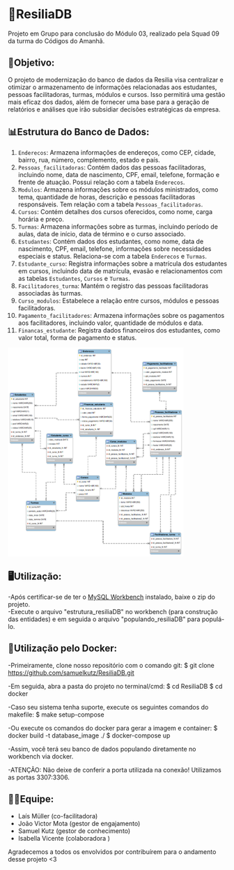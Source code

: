 # 💛ResiliaDB
Projeto em Grupo para conclusão do Módulo 03, realizado pela Squad 09 da turma do Códigos do Amanhã. 

## 📌Objetivo:
O projeto de modernização do banco de dados da Resilia visa centralizar e otimizar o armazenamento de informações relacionadas aos estudantes, pessoas facilitadoras, turmas, módulos e cursos. Isso permitirá uma gestão mais eficaz dos dados, além de fornecer uma base para a geração de relatórios e análises que irão subsidiar decisões estratégicas da empresa.

## 📊Estrutura do Banco de Dados:
1. `Enderecos`: Armazena informações de endereços, como CEP, cidade, bairro, rua, número, complemento, estado e país.
2. `Pessoas_facilitadoras`: Contém dados das pessoas facilitadoras, incluindo nome, data de nascimento, CPF, email, telefone, formação e frente de atuação. Possui relação com a tabela `Enderecos`.
3. `Modulos`: Armazena informações sobre os módulos ministrados, como tema, quantidade de horas, descrição e pessoas facilitadoras responsáveis. Tem relação com a tabela `Pessoas_facilitadoras`.
4. `Cursos`: Contém detalhes dos cursos oferecidos, como nome, carga horária e preço.
5. `Turmas`: Armazena informações sobre as turmas, incluindo período de aulas, data de início, data de término e o curso associado.
6. `Estudantes`: Contém dados dos estudantes, como nome, data de nascimento, CPF, email, telefone, informações sobre necessidades especiais e status. Relaciona-se com a tabela `Enderecos` e `Turmas`.
7. `Estudante_curso`: Registra informações sobre a matrícula dos estudantes em cursos, incluindo data de matrícula, evasão e relacionamentos com as tabelas `Estudantes`, `Cursos` e `Turmas`.
8. `Facilitadores_turma`: Mantém o registro das pessoas facilitadoras associadas às turmas.
9. `Curso_modulos`: Estabelece a relação entre cursos, módulos e pessoas facilitadoras.
10. `Pagamento_facilitadores`: Armazena informações sobre os pagamentos aos facilitadores, incluindo valor, quantidade de módulos e data.
11. `Financas_estudante`: Registra dados financeiros dos estudantes, como valor total, forma de pagamento e status. 

<img width="80%" alt="diagrama de modelagem" src="./Model/imgs/diagramaSQL.png"/>

## 🖥️Utilização:
-Após certificar-se de ter o [MySQL Workbench](https://www.mysql.com/products/workbench/) instalado, baixe o zip do projeto.  
-Execute o arquivo "estrutura_resiliaDB" no workbench (para construção das entidades) e em seguida o arquivo "populando_resiliaDB" para populá-lo.


## 🐋Utilização pelo Docker:
-Primeiramente, clone nosso repositório com o comando git:
$ git clone https://github.com/samuelkutz/ResiliaDB.git

-Em seguida, abra a pasta do projeto no terminal/cmd:
$ cd ResiliaDB
$ cd docker

-Caso seu sistema tenha suporte, execute os seguintes comandos do makefile:
$ make setup-compose

-Ou execute os comandos do docker para gerar a imagem e container:
$ docker build -t database_image ./
$ docker-compose up

-Assim, você terá seu banco de dados populando diretamente no workbench via docker. 

-ATENÇÃO: Não deixe de conferir a porta utilizada na conexão! Utilizamos as portas 3307:3306. 

## 🤝🏻Equipe:
- Laís Müller (co-facilitadora) 
- João Victor Mota (gestor de engajamento) 
- Samuel Kutz (gestor de conhecimento) 
- Isabella Vicente (colaboradora ) 

 Agradecemos a todos os envolvidos por contribuírem para o andamento desse projeto <3
